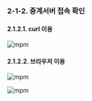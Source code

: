 ### 2-1-2. 중계서버 접속 확인

#### 2.1.2.1. curl 이용 

<p><img src="./img/curl_2.1.2.1.png" alt="mpm" /> </p>


#### 2.1.2.2. 브라우저 이용

<p><img src="./img/2.1.2.2.png" alt="mpm" /> </p>


<p><img src="./img/brower_2.1.2.2-2.png" alt="mpm" /> </p>

